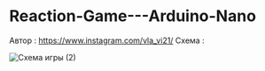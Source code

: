 # Reaction-Game---Arduino-Nano
Автор : https://www.instagram.com/vla_vi21/
Схема : 


![Схема игры (2)](https://user-images.githubusercontent.com/87720270/147605418-0e80c5b5-cb64-450d-abc0-a18f3267bc53.png)

